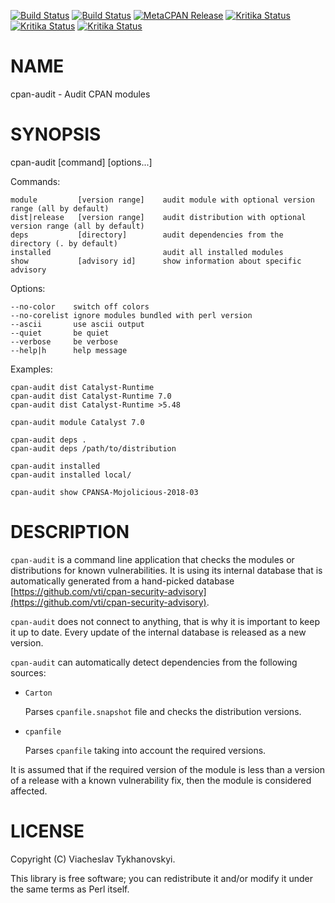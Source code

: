 [![Build Status](https://travis-ci.org/vti/cpan-audit.svg?branch=master)](https://travis-ci.org/vti/cpan-audit) [![Build Status](https://img.shields.io/appveyor/ci/vti/cpan-audit/master.svg?logo=appveyor)](https://ci.appveyor.com/project/vti/cpan-audit/branch/master) [![MetaCPAN Release](https://badge.fury.io/pl/CPAN-Audit.svg)](https://metacpan.org/release/CPAN-Audit) [![Kritika Status](https://kritika.io/users/vti/repos/vti+cpan-audit/heads/master/status.svg)](https://kritika.io/users/vti/repos/vti+cpan-audit) [![Kritika Status](https://kritika.io/users/vti/repos/vti+cpan-audit/heads/master/status.svg?type=coverage)](https://kritika.io/users/vti/repos/vti+cpan-audit) [![Kritika Status](https://kritika.io/users/vti/repos/vti+cpan-audit/heads/master/status.svg?type=deps)](https://kritika.io/users/vti/repos/vti+cpan-audit)
# NAME

cpan-audit - Audit CPAN modules

# SYNOPSIS

cpan-audit \[command\] \[options...\]

Commands:

    module         [version range]    audit module with optional version range (all by default)
    dist|release   [version range]    audit distribution with optional version range (all by default)
    deps           [directory]        audit dependencies from the directory (. by default)
    installed                         audit all installed modules
    show           [advisory id]      show information about specific advisory

Options:

    --no-color    switch off colors
    --no-corelist ignore modules bundled with perl version
    --ascii       use ascii output
    --quiet       be quiet
    --verbose     be verbose
    --help|h      help message

Examples:

    cpan-audit dist Catalyst-Runtime
    cpan-audit dist Catalyst-Runtime 7.0
    cpan-audit dist Catalyst-Runtime >5.48

    cpan-audit module Catalyst 7.0

    cpan-audit deps .
    cpan-audit deps /path/to/distribution

    cpan-audit installed
    cpan-audit installed local/

    cpan-audit show CPANSA-Mojolicious-2018-03

# DESCRIPTION

`cpan-audit` is a command line application that checks the modules or distributions for known vulnerabilities. It is using
its internal database that is automatically generated from a hand-picked database
[https://github.com/vti/cpan-security-advisory](https://github.com/vti/cpan-security-advisory).

`cpan-audit` does not connect to anything, that is why it is important to keep it up to date. Every update of the internal
database is released as a new version.

`cpan-audit` can automatically detect dependencies from the following sources:

- `Carton`

    Parses `cpanfile.snapshot` file and checks the distribution versions.

- `cpanfile`

    Parses `cpanfile` taking into account the required versions.

It is assumed that if the required version of the module is less than a version of a release with a known vulnerability
fix, then the module is considered affected.

# LICENSE

Copyright (C) Viacheslav Tykhanovskyi.

This library is free software; you can redistribute it and/or modify
it under the same terms as Perl itself.
